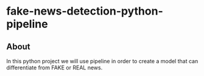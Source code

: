 # fake-news-detection-python-pipeline
## About
In this python project we will use pipeline in order to create a model that can differentiate from FAKE or REAL news.
